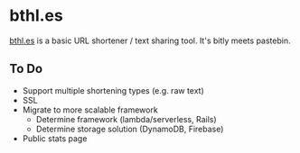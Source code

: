 # bthl.es
[bthl.es](http://bthl.es) is a basic URL shortener / text sharing tool. It's bitly meets pastebin.

## To Do
- Support multiple shortening types (e.g. raw text)
- SSL
- Migrate to more scalable framework
  - Determine framework (lambda/serverless, Rails)
  - Determine storage solution (DynamoDB, Firebase)
- Public stats page
